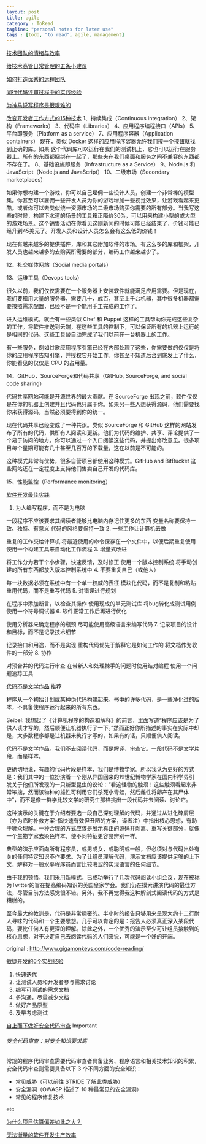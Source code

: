 ```yaml
---
layout: post
title: agile
category : ToRead
tagline: "personal notes for later use"
tags : [todo, "to read", agile, management]
---
```


[技术团队的情绪与效率](http://www.techug.com/tech-team-emotion-and-productivity)

[给技术高管日常管理的五条小建议](http://www.iteye.com/news/29787)

[如何打造优秀的远程团队](http://www.iteye.com/news/29698)

[同行代码评审过程中的实践经验](http://www.iteye.com/news/29626)

[为神马说写程序是很艰难的](http://www.oschina.net/translate/why-programming-is-difficult)

[改变开发者工作方式的15种技术](http://www.iteye.com/news/29281)
1、持续集成（Continuous integration）
2、架构（Frameworks）
3、代码库（Libraries）
4、应用程序编程接口（APIs）
5、平台即服务（Platform as a service）
7、应用程序容器（Application containers）
现在，类似 Docker 这样的应用程序容器允许我们按一个按钮就找到正确的库。如果 这个代码库可以运行在我们的测试机上，它也可以运行在服务器上。所有的东西都捆绑在一起了，那些夹在我们桌面和服务之间不兼容的东西都不存在了。
8、基础设施即服务（Infrastructure as a Service）
9、Node.js 和 JavaScript（Node.js and JavaScript）
10、二级市场（Secondary marketplaces）

如果你想构建一个游戏，你可以自己雇佣一些设计人员，创建一个非常棒的模型集。你甚至可以雇佣一些开发人员为你的游戏增加一些视觉效果，让游戏看起来更酷。或者你可以去类似统一资源市场的二级市场购买你需要的所有部分。当我写这些的时候，构建下水道的场景的工具箱正降价30%，可以用来构建小型的或大型的游戏场景。这个销售活动在你看见这则新闻的时候可能已经结束了，价钱可能已经升到45美元了。开发人员和设计人员怎么会有这么低的价钱！

现在有越来越多的提供插件，库和其它附加软件的市场。有这么多的库和框架，开发人员也越来越多的去购买所需要的部分，编码工作越来越少了。

12、社交媒体网站（Social media portals）

13、运维工具（Devops tools）

很久以前，我们仅仅需要在一个服务器上安装软件就能满足应用需要。但是现在，我们要租用大量的服务器，需要几十，成百，甚至上千台机器，其中很多机器都需要按照需求配置，已经不是一个能用手工完成的工作了。

进入运维模式，就会有一些类似 Chef 和 Puppet 这样的工具帮助你完成这些复杂的工作。将软件推送到云端，在这些工具的控制下，可以保证所有的机器上运行的是相同的代码。这些工具替自动完成了我们以前在一台机器上的工作。

有一些服务，例如谷歌应用程序引擎已经在内部处理了这些，你需要做的仅仅是将你的应用程序告知引擎，并授权它开始工作。你甚至不知道后台到底发上了什么，你能看见的仅仅是 CPU 的占用量。

14、GitHub，SourceForge和代码共享（GitHub, SourceForge, and social code sharing）

代码共享网站可能是开源世界的最大贡献。在 SourceForge 出现之前，软件仅仅是在你的机器上创建并且代码也只属于你。如果另一些人想获得源码，他们需要找你来获得源码，当然必须要得到你的统一。

现在代码共享已经变成了一种共识。类似 SourceForge 和 GitHub 这样的网站发布了所有的代码，供所有人阅读和更新。他们为代码的维护、共享、评论提供了一个易于访问的地方。你可以通过一个入口阅读这些代码，并提出修改意见。很多项目每个星期可能有几十甚至几百万的下载量，这在以前是不可能的。

这种模式非常有优势，很多自营项目都使用这种模式。GitHub and BitBucket 这些网站还在一定程度上支持他们售卖自己开发的代码库。

15、性能监控（Performance monitoring）


[软件开发最佳实践](http://www.iteye.com/news/29020)

1.  为人编写程序，而不是为电脑 

一段程序不应该要求其阅读者能够比电脑内存记住更多的东西
变量名称要保持一致、独特、有意义
代码的风格要保持一致
2.  一些工作让计算机去做 

重复的工作交给计算机
将最近使用的命令保存在一个文件中，以便后期重复使用
使用一个构建工具来自动化工作流程
3.  增量式改进 

将工作分为若干个小步骤，快速反馈，及时修正
使用一个版本控制系统
将手动创建的所有东西都放入版本控制系统中
4.  不要重复自己（或他人） 

每一块数据必须在系统中有一个单一权威的表征
模块化代码，而不是复制和粘贴
重用代码，而不是重写代码
5.  对错误进行规划 

在程序中添加断言，以检查其操作
使用现成的单元测试库
将bug转化成测试用例
使用一个符号调试器
6.  软件正常工作后再进行优化 

使用分析器来确定程序的瓶颈
尽可能使用高级语言来编写代码
7.  记录项目的设计和目标，而不是记录技术细节 

记录接口和用途，而不是实现
重构代码优先于解释它是如何工作的
将文档作为软件的一部分
8.  协作 

对预合并的代码进行审查
在带新人和处理棘手的问题时使用结对编程
使用一个问题追踪工具


[代码不是文学作品](http://www.iteye.com/news/28976) 推荐

程序从一个初始计划或某种伪代码构建起来。书中的许多代码，是一些净化过的版本，不具备使程序运行起来的所有东西。

Seibel: 我想起了《计算机程序的构造和解释》的前言，里面写道“程序应该是为了供人读才写的，然后顺便让机器执行了一下。”然而正好你所描述的事实在实际中却是，大多数程序都是让机器来执行才写的，如果有的话，只顺便供人阅读。 

代码不是文学作品。我们不去阅读代码，而是解译、审查它。一段代码不是文学片段，而是样本。

更确切地说，有趣的代码片段是样本，我们是博物学家。所以我认为更好的方式是：我们其中的一位扮演着一个刚从异国回来的19世纪博物学家在国内科学界引发关于他们所发现的一只新型昆虫的议论：“看这怪物的触须！这些触须看起来非常笨拙，然而该物种的雄性可利用它们杀死小青蛙，然后雌性将卵产在其尸体中”，而不是像一群学比较文学的研究生那样挑出一段代码并去阅读、讨论它。 

这种演示的关键在于介绍者要选一段自己深刻理解的代码，并通过从进化碎屑层（亦为临时补救方案–指快速有效但丑陋的方案，译者注）中指出核心思想，有助于听众理解。一种合理的方式应该是展示真正的源码并剥离、重写关键部分，就像一个生物学家去染色样本，使不同特征更容易辨别一样。 

典型的演示应面向所有程序员，或男或女，或聪明或一般，但必须对与代码出处有关的任何特定知识不作要求。为了让组员理解代码，演示文档应该提供足够的上下文，解释对一般水平程序员而言比较晦涩的实现语言的任何细节。

由于我的顿悟，我们采用新模式，已成功举行了几次代码阅读小组会议，现在被称为Twitter的旨在提高编码知识的英国皇家学会。我们仍在摸索讲演代码的最佳方法，尽管目前方法感觉很不错。另外，我不再觉得我这种解剖式阅读代码的方式是糟糕的。 

至今最大的教训是，代码是非常稠密的。半小时的报告只够用来呈现大约十二行耐人寻味的代码和一个主要思想。几乎可以肯定的是：报告人必须真正深入某段代码，要比任何人有更深的理解。除此之外，一个优秀的演示至少可让组员接触到的核心思想，对于决定自己去阅读代码的人们来说，可能是一个好的开端。 

original : http://www.gigamonkeys.com/code-reading/

[敏捷开发的6个实战经验](http://www.iteye.com/news/28541-6-practical-agile-techniques)
1. 快速迭代 
2. 让测试人员和开发者参与需求讨论 
3. 编写可测试的需求文档
4. 多沟通，尽量减少文档 
5. 做好产品原型 
6. 及早考虑测试 


[自上而下做好安全代码审查](http://www.iteye.com/news/28477-application-security-code-review) Important

###### 安全代码审查：对安全知识要求高

常规的程序代码审查需要代码审查者具备业务、程序语言和相关技术知识的积累，安全代码审查则需要具备以下 3 个不同方面的安全知识：

* 常见威胁（可以前往 STRIDE 了解此类威胁）
* 安全漏洞（OWASP 描述了 10 种最常见的安全漏洞）
* 常见的程序修复技术

etc

[为什么项目估算偏差如此之大？](http://www.iteye.com/news/28299)

[无法衡量的软件开发生产效率](http://www.iteye.com/news/28274)























